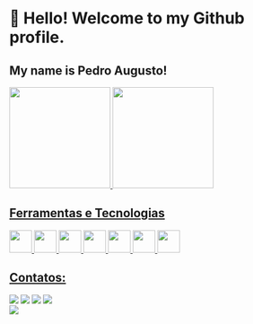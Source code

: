 # 👋 Hello! Welcome to my Github profile.
## My name is Pedro Augusto!

<div>
<a href="https://github.com/pdro1409">
<img loading="lazy" height="180em" src="https://github-readme-stats.vercel.app/api/top-langs/?username=pdro1409&layout=compact&langs_count=7&theme=midnight-purple"/>
<img loading="lazy" height="180em" src="https://github-readme-stats.vercel.app/api?username=pdro1409&show_icons=true&theme=midnight-purple&include_all_commits=true&count_private=true"/>
</div>


## Ferramentas e Tecnologias
<img src="https://cdn.jsdelivr.net/gh/devicons/devicon@latest/icons/html5/html5-original.svg" loading="lazing" width="40" height="40"/> <img src="https://cdn.jsdelivr.net/gh/devicons/devicon@latest/icons/css3/css3-original.svg" loading="lazing" width="40" height="40" /> 
<img src="https://cdn.jsdelivr.net/gh/devicons/devicon@latest/icons/javascript/javascript-original.svg"  loading="lazing" width="40" height="40" /> <img src="https://cdn.jsdelivr.net/gh/devicons/devicon@latest/icons/react/react-original.svg" loading="lazing" width="40" height="40" /> <img src="https://cdn.jsdelivr.net/gh/devicons/devicon@latest/icons/nextjs/nextjs-original.svg" loading="lazing" width="40" height="40" /> <img src="https://cdn.jsdelivr.net/gh/devicons/devicon@latest/icons/nodejs/nodejs-original-wordmark.svg" loading="lazing" width="40" height="40" /> <img src="https://cdn.jsdelivr.net/gh/devicons/devicon@latest/icons/go/go-original.svg"  loading="lazing" width="40" height="40"/>

## Contatos:
<div>
<a href="https://instagram.com/pedro1409p" target="_blank"><img loading="lazy" src="https://img.shields.io/badge/-Instagram-%23E4405F?style=for-the-badge&logo=instagram&logoColor=white" target="_blank"></a>
<a href="https://www.twitch.tv/pdroszr6" target="_blank"><img loading="lazy" src="https://img.shields.io/badge/Twitch-9146FF?style=for-the-badge&logo=twitch&logoColor=white" target="_blank"></a>
<a href = "mailto:contato@panuness1010@gmail.com"><img loading="lazy" src="https://img.shields.io/badge/Gmail-D14836?style=for-the-badge&logo=gmail&logoColor=white" target="_blank"></a>
<a href="https://www.linkedin.com/in/pdro1409" target="_blank"><img loading="lazy" src="https://img.shields.io/badge/-LinkedIn-%230077B5?style=for-the-badge&logo=linkedin&logoColor=white" target="_blank"></a>   
</div>
<img src="https://media1.tenor.com/m/wF5RiCnfj34AAAAC/work-computer.gif" />


           
          
          



